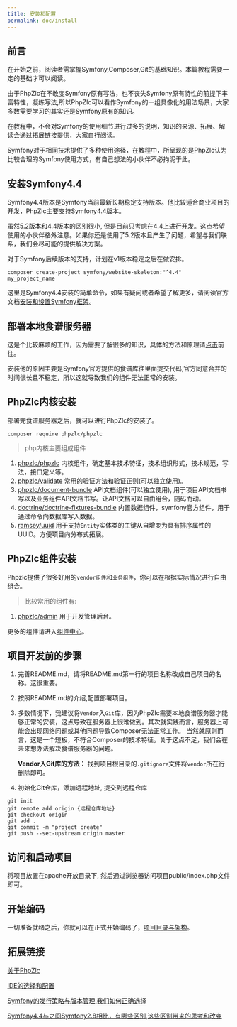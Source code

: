 ```yaml
---
title: 安装和配置
permalink: doc/install
---
```


## 前言

在开始之前，阅读者需掌握Symfony,Composer,Git的基础知识。本篇教程需要一定的基础才可以阅读。

由于PhpZlc在不改变Symfony原有写法，也不丧失Symfony原有特性的前提下丰富特性，凝练写法,所以PhpZlc可以看作Symfony的一组具像化的用法场景，大家多数需要学习的其实还是Symfony原有的知识。

在教程中，不会对Symfony的使用细节进行过多的说明，知识的来源、拓展、解读会通过拓展链接提供，大家自行阅读。

Symfony对于相同技术提供了多种使用途径，在教程中，所呈现的是PhpZlc认为比较合理的Symfony使用方式，有自己想法的小伙伴不必拘泥于此。

## 安装Symfony4.4

Symfony4.4版本是Symfony当前最新长期稳定支持版本。他比较适合商业项目的开发，PhpZlc主要支持Symfony4.4版本。
  
虽然5.2版本和4.4版本的区别很小, 但是目前只考虑在4.4上进行开发。这点希望使用的小伙伴格外注意。如果你还是使用了5.2版本且产生了问题，希望与我们联系，我们会尽可能的提供解决方案。

对于Symfony后续版本的支持，计划在v1版本稳定之后在做安排。

```shell
composer create-project symfony/website-skeleton:"^4.4" my_project_name
```

这里是Symfony4.4安装的简单命令，如果有疑问或者希望了解更多，请阅读官方文档[安装和设置Symfony框架](https://symfony.com/doc/4.4/setup.html)。

## 部署本地食谱服务器

这是个比较麻烦的工作，因为需要了解很多的知识，具体的方法和原理请[点击](/doc/symfony-flex)前往。

安装他的原因主要是Symfony官方提供的食谱库往里面提交代码,官方同意合并的时间很长且不稳定，所以这就导致我们的组件无法正常的安装。

## PhpZlc内核安装

部署完食谱服务器之后，就可以进行PhpZlc的安装了。

```shell
composer require phpzlc/phpzlc
```

> php内核主要组成组件

1. [phpzlc/phpzlc](#) 内核组件，确定基本技术特征，技术组织形式，技术规范，写法，接口定义等。
2. [phpzlc/validate](#) 常用的验证方法和验证正则(可以独立使用)。
3. [phpzlc/document-bundle](#) API文档组件(可以独立使用), 用于项目API文档书写以及业务组件API文档书写。让API文档可以自由组合，随码而动。
4. [doctrine/doctrine-fixtures-bundle](#) 内置数据组件，symfony官方组件，用于通过命令向数据库写入数据。
5. [ramsey/uuid](#) 用于支持`Entity`实体类的主键从自增变为具有排序属性的UUID。方便项目向分布式拓展。

## PhpZlc组件安装

Phpzlc提供了很多好用的`vendor组件`和`业务组件`，你可以在根据实际情况进行自由组合。

> 比较常用的组件有:

1. [phpzlc/admin](#) 用于开发管理后台。

更多的组件请进入[组件中心](#)。

## 项目开发前的步骤

1. 完善README.md，请将README.md第一行的项目名称改成自己项目的名称。这很重要。 

2. 按照README.md的介绍,配置部署项目。

3. 多数情况下，我建议将`Vendor`入`Git`库，因为PhpZlc需要本地食谱服务器才能够正常的安装，这点导致在服务器上很难做到。其次就实践而言，服务器上可能会出现网络问题或其他问题导致Composer无法正常工作。
当然就原则而言，这是一个短板，不符合Composer的技术特征。关于这点不足，我们会在未来想办法解决食谱服务器的问题。

    **Vendor入Git库的方法：** 找到项目根目录的`.gitignore`文件将`vendor`所在行删除即可。

4. 初始化Git仓库，添加远程地址, 提交到远程仓库
```shell
git init
git remote add origin {远程仓库地址}
git checkout origin
git add .
git commit -m "project create"
git push --set-upstream origin master
```

## 访问和启动项目

将项目放置在apache开放目录下, 然后通过浏览器访问项目public/index.php文件即可。


## 开始编码

一切准备就绪之后，你就可以在正式开始编码了，[项目目录与架构](#)。

## 拓展链接

[关于PhpZlc](#)

[IDE的选择和配置](#)

[Symfony的发行策略与版本管理,我们如何正确选择](#)

[Symfony4.4与之间Symfony2.8相比，有哪些区别,这些区别带来的思考和改变](#)



    
  